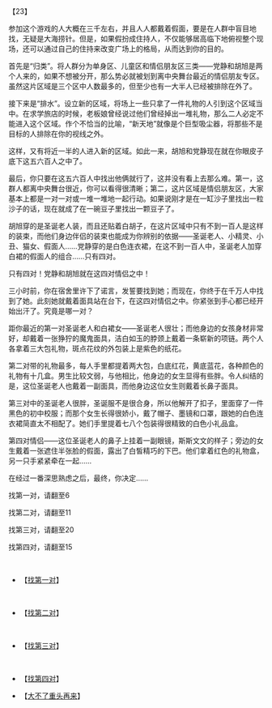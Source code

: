 <div id="navifation" class='headbar'>
    <iframe id='head' align="center" width="100%" height="160" src=""  frameborder="no" border="0" marginwidth="0" marginheight="px" scrolling="no"></iframe>
</div>
<style>
    .headbar{text-align:center;}
    .iframe{margin:0 auto;}
</style>
<script>
    var oDiv = document.getElementById('head');
    oDiv.style.position = 'fixed'; oDiv.style.top = '0px'; oDiv.style.left = '0px';
    document.title="众里寻她千百度";
    document.querySelector("body > div > h1 > a").innerHTML=''
</script>
<br><br>

【23】

参加这个游戏的人大概在三千左右，并且人人都戴着假面，要是在人群中盲目地找，无疑是大海捞针。但是，如果假扮成住持人，不仅能够居高临下地俯视整个现场，还可以通过自己的住持来改变广场上的格局，从而达到你的目的。

首先是“归类”。将人群分为单身区、儿童区和情侣朋友区三类——党静和胡旭是两个人来的，如果不想被分开，那么势必就被划到离中央舞台最近的情侣朋友专区。虽然这片区域是三个区中人数最多的，但至少也有一大半人已经被排除在外了。

接下来是“排水”。设立新的区域，将场上一些只拿了一件礼物的人引到这个区域当中。在求学旅店的时候，老板娘曾经说过他们曾经掉出一堆礼物，那么二人必定不能进入这个区域。作个不恰当的比喻，“新天地”就像是个巨型吸尘器，将那些不是目标的人排除在你的视线之外。

这样，又有将近一半的人进入新的区域。如此一来，胡旭和党静现在就在你眼皮子底下这五六百人之中了。

最后，你只要在这五六百人中找出他俩就行了，这并没有看上去那么难。第一，这群人都离中央舞台很近，你可以看得很清晰；第二，这片区域是情侣朋友区，大家基本上都是一对一对或一堆一堆地一起行动。如果说刚才是在一缸沙子里找出一粒沙子的话，现在就成了在一碗豆子里找出一颗豆子了。

胡旭穿的是圣诞老人装，而且还贴着白胡子，在这片区域中只有不到一百人是这样的装束，而他们身边伴侣的装束也能成为你辨别的依据——圣诞老人、小精灵、小丑、猫女、假面人……党静穿的是白色连衣裙，在这不到一百人中，圣诞老人加穿白裙的假面人的组合……只有四对。

只有四对！党静和胡旭就在这四对情侣之中！

三小时前，你在宿舍里许下了诺言，发誓要找到她；而现在，你终于在千万人中找到了她。此刻她就戴着面具站在台下，在这四对情侣之中。你紧张到手心都已经开始出汗了。究竟是哪一对？

距你最近的第一对圣诞老人和白裙女——圣诞老人很壮；而他身边的女孩身材非常好，却戴着一张狰狞的魔鬼面具，洁白如玉的脖颈上戴着一条崭新的项链。两个人各拿着三大包礼物，斑点花纹的外包装上是紫色的纸花。

第二对带的礼物最多，每人手里都提着两大包，白底红花，黄底蓝花，各种颜色的礼物有十几盒。男生比较文弱，与他相比，他身边的女生显得有些胖。令人纠结的是，这位圣诞老人也戴着一副面具，而他身边这位女生则戴着长鼻子面具。

第三对中的圣诞老人很胖，圣诞服不是很合身，所以他解开了扣子，里面穿了一件黑色的初中校服；而那个女生长得很娇小，戴了帽子、墨镜和口罩，跟她的白色连衣裙简直太不相配了。她们手里提着七八个包装得很精致的白色小礼品盒。

第四对情侣——这位圣诞老人的鼻子上挂着一副眼镜，斯斯文文的样子；旁边的女生戴着一张遮住半张脸的假面，露出了白皙精巧的下巴。他们拿着红色的礼物盒，另一只手紧紧牵在一起……

在经过一番深思熟虑之后，最终，你决定……

 

找第一对，请翻至6

找第二对，请翻至11

找第三对，请翻至20

找第四对，请翻至15


 <br/>

* 【[找第一对](6)】
<br/>

* 【[找第二对](11)】
 <br/>

* 【[找第三对](20)】
<br/>

* 【[找第四对](15)】
  <br/>

* 【[大不了重头再来](1)】